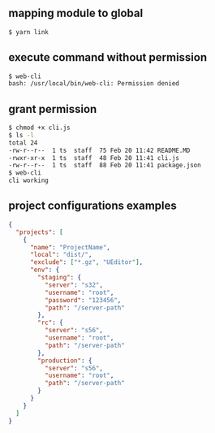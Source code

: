 ## mapping module to global
```bash
$ yarn link
```

## execute command without permission
```bash
$ web-cli
bash: /usr/local/bin/web-cli: Permission denied
```

## grant permission

```bash
$ chmod +x cli.js 
$ ls -l
total 24
-rw-r--r--  1 ts  staff  75 Feb 20 11:42 README.MD
-rwxr-xr-x  1 ts  staff  48 Feb 20 11:41 cli.js
-rw-r--r--  1 ts  staff  88 Feb 20 11:41 package.json
$ web-cli
cli working
```

## project configurations examples

```json
{
  "projects": [
    {
      "name": "ProjectName",
      "local": "dist/",
      "exclude": ["*.gz", "UEditor"],
      "env": {
        "staging": {
          "server": "s32",
          "username": "root",
          "password": "123456",
          "path": "/server-path"
        },
        "rc": {
          "server": "s56",
          "username": "root",
          "path": "/server-path"
        },
        "production": {
          "server": "s56",
          "username": "root",
          "path": "/server-path"
        }
      }
    }
  ]
}

```